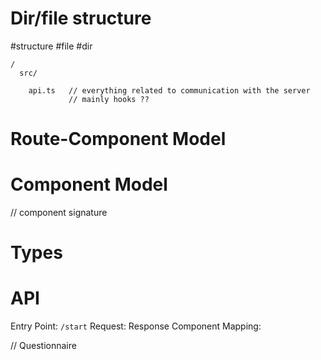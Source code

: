 



# Dir/file structure   
#structure #file #dir 

```
/ 
  src/

    api.ts   // everything related to communication with the server
             // mainly hooks ??

```

# Route-Component Model
# Component Model
// component signature

# Types

# API
Entry Point: `/start`
Request:
Response
Component
Mapping:

// Questionnaire

